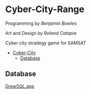 # Cyber-City-Range

Programming by *Benjamin Bowles*

Art and Design by *Roland Catapia*

Cyber city stradegy game for SAMSAT

- [Cyber-City](#cyber-city)
  - [Database](#database)


## Database
[DrawSQL.app](https://drawsql.app/teams/holeinonestudios/diagrams/cybercity)
